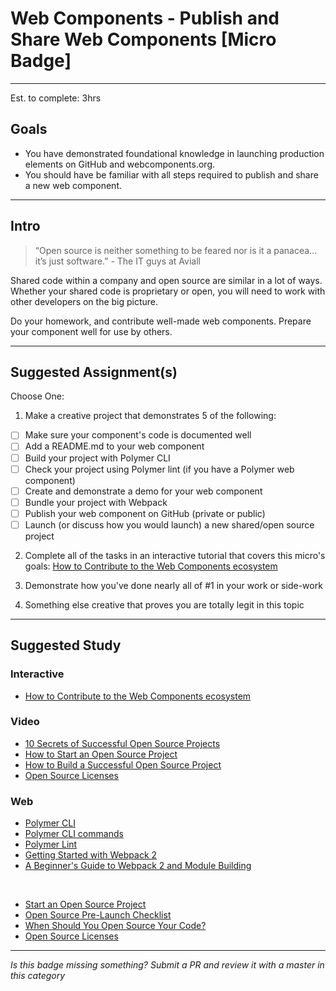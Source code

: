# Web Components - Publish and Share Web Components [Micro Badge]

-----

Est. to complete: 3hrs

## Goals

- You have demonstrated foundational knowledge in launching production elements on GitHub and webcomponents.org.
- You should have be familiar with all steps required to publish and share a new web component.

-----

## Intro

> “Open source is neither something to be feared nor is it a panacea... it’s just software.” - The IT guys at Aviall

Shared code within a company and open source are similar in a lot of ways.  Whether your shared code is proprietary 
or open, you will need to work with other developers on the big picture.  

Do your homework, and contribute well-made web components.  Prepare your component well for use by others.

-----

## Suggested Assignment(s)

Choose One:

1) Make a creative project that demonstrates 5 of the following: 
  - [ ] Make sure your component's code is documented well
  - [ ] Add a README.md to your web component
  - [ ] Build your project with Polymer CLI
  - [ ] Check your project using Polymer lint (if you have a Polymer web component)
  - [ ] Create and demonstrate a demo for your web component
  - [ ] Bundle your project with Webpack
  - [ ] Publish your web component on GitHub (private or public)
  - [ ] Launch (or discuss how you would launch) a new shared/open source project

2) Complete all of the tasks in an interactive tutorial that covers this micro's goals: 
[How to Contribute to the Web Components ecosystem](https://codelabs.developers.google.com/codelabs/web-components-how-to-contribute/index.html?index=..%2F..%2Fio2017#0)

3) Demonstrate how you've done nearly all of #1 in your work or side-work

4) Something else creative that proves you are totally legit in this topic

-----

## Suggested Study

### Interactive

- [How to Contribute to the Web Components ecosystem](https://codelabs.developers.google.com/codelabs/web-components-how-to-contribute/index.html?index=..%2F..%2Fio2017#0)

### Video

- [10 Secrets of Successful Open Source Projects](https://www.youtube.com/watch?v=bDcIi_Mn1lM)
- [How to Start an Open Source Project](https://www.youtube.com/watch?v=8XI6Ux7vrVw)
- [How to Build a Successful Open Source Project](https://www.linux.com/news/event/open-source-leadership-summit/2017/2/video-linus-torvalds-how-build-successful-open-source-project)
- [Open Source Licenses](https://www.youtube.com/watch?v=FoCHY4tnERA)

### Web

- [Polymer CLI](https://www.polymer-project.org/2.0/docs/tools/polymer-cli)
- [Polymer CLI commands](https://www.polymer-project.org/2.0/docs/tools/polymer-cli-commands)
- [Polymer Lint](https://www.polymer-project.org/2.0/docs/tools/polymer-cli-commands#lint)
- [Getting Started with Webpack 2](https://blog.madewithenvy.com/getting-started-with-webpack-2-ed2b86c68783)
- [A Beginner's Guide to Webpack 2 and Module Building](https://www.sitepoint.com/beginners-guide-to-webpack-2-and-module-bundling/)

&nbsp;

- [Start an Open Source Project](https://opensource.guide/starting-a-project/)
- [Open Source Pre-Launch Checklist](https://opensource.guide/starting-a-project/#your-pre-launch-checklist)
- [When Should You Open Source Your Code?](https://opensource.com/business/13/5/open-source-your-code)
- [Open Source Licenses](https://opensource.org/licenses)

-----

  *Is this badge missing something? Submit a PR and review it with a master in this category*
